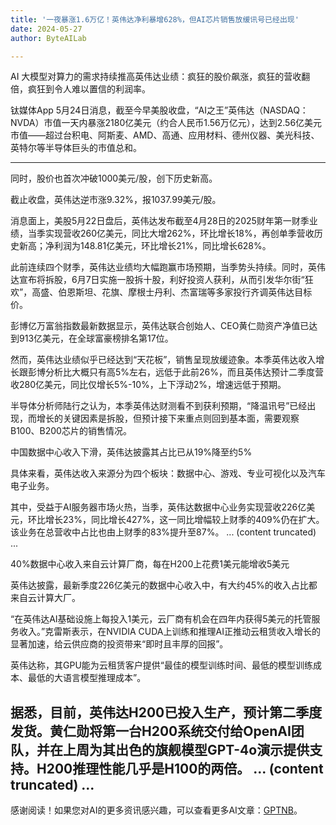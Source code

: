 ```yaml
---
title: '一夜暴涨1.6万亿！英伟达净利暴增628%，但AI芯片销售放缓讯号已经出现'
date: 2024-05-27
author: ByteAILab

---
```


AI 大模型对算力的需求持续推高英伟达业绩：疯狂的股价飙涨，疯狂的营收翻倍，疯狂到令人难以置信的利润率。

钛媒体App 5月24日消息，截至今早美股收盘，“AI之王”英伟达（NASDAQ：NVDA）市值一天内暴涨2180亿美元（约合人民币1.56万亿元），达到2.56亿美元市值——超过台积电、阿斯麦、AMD、高通、应用材料、德州仪器、美光科技、英特尔等半导体巨头的市值总和。

---
同时，股价也首次冲破1000美元/股，创下历史新高。

截止收盘，英伟达逆市涨9.32%，报1037.99美元/股。

消息面上，美股5月22日盘后，英伟达发布截至4月28日的2025财年第一财季业绩，当季实现营收260亿美元，同比大增262%，环比增长18%，再创单季营收历史新高；净利润为148.81亿美元，环比增长21%，同比增长628%。

此前连续四个财季，英伟达业绩均大幅跑赢市场预期，当季势头持续。同时，英伟达宣布将拆股，6月7日实施一股拆十股，利好投资人获利，从而引发华尔街“狂欢”，高盛、伯恩斯坦、花旗、摩根士丹利、杰富瑞等多家投行齐调英伟达目标价。

彭博亿万富翁指数最新数据显示，英伟达联合创始人、CEO黄仁勋资产净值已达到913亿美元，在全球富豪榜排名第17位。

然而，英伟达业绩似乎已经达到“天花板”，销售呈现放缓迹象。本季英伟达收入增长跟彭博分析比大概只有高5%左右，远低于此前26%，而且英伟达预计二季度营收280亿美元，同比仅增长5%-10%，上下浮动2%，增速远低于预期。

半导体分析师陆行之认为，本季英伟达财测看不到获利预期，“降温讯号”已经出现，而增长的关键因素是拆股，但预计接下来重点则回到基本面，需要观察B100、B200芯片的销售情况。

中国数据中心收入下滑，英伟达披露其占比已从19%降至约5%

具体来看，英伟达收入来源分为四个板块：数据中心、游戏、专业可视化以及汽车电子业务。

其中，受益于AI服务器市场火热，当季，英伟达数据中心业务实现营收226亿美元，环比增长23%，同比增长427%，这一同比增幅较上财季的409%仍在扩大。该业务在总营收中占比也由上财季的83%提升至87%。
... (content truncated) ...

40%数据中心收入来自云计算厂商，每在H200上花费1美元能增收5美元

英伟达披露，最新季度226亿美元的数据中心收入中，有大约45%的收入占比都来自云计算大厂。

“在英伟达AI基础设施上每投入1美元，云厂商有机会在四年内获得5美元的托管服务收入。”克雷斯表示，在NVIDIA CUDA上训练和推理AI正推动云租赁收入增长的显著加速，给云供应商的投资带来“即时且丰厚的回报”。

英伟达称，其GPU能为云租赁客户提供“最佳的模型训练时间、最低的模型训练成本、最低的大语言模型推理成本”。

据悉，目前，英伟达H200已投入生产，预计第二季度发货。黄仁勋将第一台H200系统交付给OpenAI团队，并在上周为其出色的旗舰模型GPT-4o演示提供支持。H200推理性能几乎是H100的两倍。
... (content truncated) ...
---
感谢阅读！如果您对AI的更多资讯感兴趣，可以查看更多AI文章：[GPTNB](https://gptnb.com)。